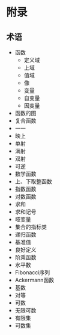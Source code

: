 # 附录

## 术语

  - 函数
    * 定义域
    * 上域
    * 值域
    * 像
    * 变量
    * 自变量
    * 因变量
  - 函数的图
  - 复合函数
  - 一一
  - 映上
  - 单射
  - 满射
  - 双射
  - 可逆
  - 数学函数
  - 上、下取整函数
  - 指数函数
  - 对数函数
  - 求和
  - 求和记号
  - 哑变量
  - 集合的指标类
  - 递归函数
  - 基准值
  - 良好定义
  - 阶乘函数
  - 水平数
  - Fibonacci序列
  - Ackermann函数
  - 基数
  - 对等
  - 可数
  - 无限可数
  - 有限集
  - 可数集
